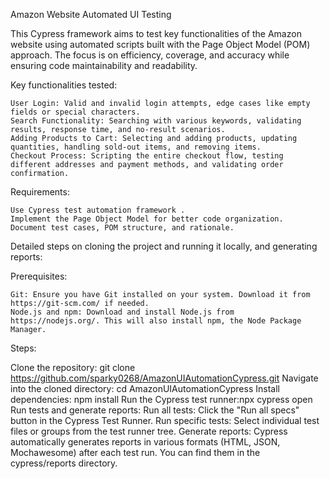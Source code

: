 Amazon Website Automated UI Testing

This Cypress framework aims to test key functionalities of the Amazon website using automated scripts built with the Page Object Model (POM) approach. The focus is on efficiency, coverage, and accuracy while ensuring code maintainability and readability.

Key functionalities tested:

    User Login: Valid and invalid login attempts, edge cases like empty fields or special characters.
    Search Functionality: Searching with various keywords, validating results, response time, and no-result scenarios.
    Adding Products to Cart: Selecting and adding products, updating quantities, handling sold-out items, and removing items.
    Checkout Process: Scripting the entire checkout flow, testing different addresses and payment methods, and validating order confirmation.

Requirements:

    Use Cypress test automation framework .
    Implement the Page Object Model for better code organization.
    Document test cases, POM structure, and rationale.


Detailed steps on cloning the  project and running it locally, and generating reports:

Prerequisites:

    Git: Ensure you have Git installed on your system. Download it from https://git-scm.com/ if needed.
    Node.js and npm: Download and install Node.js from https://nodejs.org/. This will also install npm, the Node Package Manager.

Steps:

Clone the repository: git clone https://github.com/sparky0268/AmazonUIAutomationCypress.git
Navigate into the cloned directory: cd AmazonUIAutomationCypress
Install dependencies: npm install
Run the Cypress test runner:npx cypress open
Run tests and generate reports:
    Run all tests: Click the "Run all specs" button in the Cypress Test Runner.
    Run specific tests: Select individual test files or groups from the test runner tree.
    Generate reports: Cypress automatically generates reports in various formats (HTML, JSON, Mochawesome) after each test run. You can find them in the cypress/reports directory.
